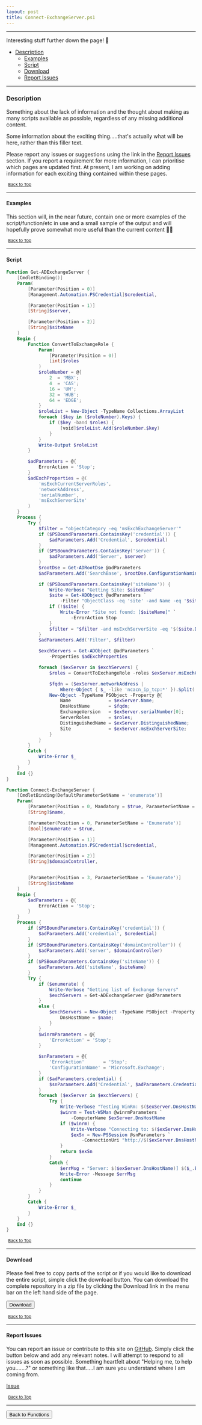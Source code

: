 ```yaml
---
layout: post
title: Connect-ExchangeServer.ps1
---
```


---

Interesting stuff further down the page! 🤔

- [Description](#description)
  - [Examples](#examples)
  - [Script](#script)
  - [Download](#download)
  - [Report Issues](#report-issues)

---

### Description

Something about the lack of information and the thought about making as many scripts available as possible, regardless of any missing additional content.

Some information about the exciting thing.....that's actually what will be here, rather than this filler text.

Please report any issues or suggestions using the link in the [Report Issues](#report-issues) section. If you report a requirement for more information, I can prioritise which pages are updated first. At present, I am working on adding information for each exciting thing contained within these pages.

<span style="font-size:11px;"><a href="#"><i class="fas fa-caret-up" aria-hidden="true" style="color: white; margin-right:5px;"></i>Back to Top</a></span>

---

#### Examples

This section will, in the near future, contain one or more examples of the script/function/etc in use and a small sample of the output and will hopefully prove somewhat more useful than the current content 🤷‍♂️

<span style="font-size:11px;"><a href="#"><i class="fas fa-caret-up" aria-hidden="true" style="color: white; margin-right:5px;"></i>Back to Top</a></span>

---

#### Script

```powershell
Function Get-ADExchangeServer {
    [CmdletBinding()]
    Param(
        [Parameter(Position = 0)]
        [Management.Automation.PSCredential]$credential,

        [Parameter(Position = 1)]
        [String]$server,

        [Parameter(Position = 2)]
        [String]$siteName
    )
    Begin {
        Function ConvertToExchangeRole {
            Param(
                [Parameter(Position = 0)]
                [int]$roles
            )
            $roleNumber = @{
                2  = 'MBX';
                4  = 'CAS';
                16 = 'UM';
                32 = 'HUB';
                64 = 'EDGE';
            }
            $roleList = New-Object -TypeName Collections.ArrayList
            foreach ($key in ($roleNumber).Keys) {
                if ($key -band $roles) {
                    [void]$roleList.Add($roleNumber.$key)
                }
            }
            Write-Output $roleList
        }

        $adParameters = @{
            ErrorAction = 'Stop';
        }
        $adExchProperties = @(
            'msExchCurrentServerRoles',
            'networkAddress',
            'serialNumber',
            'msExchServerSite'
        )
    }
    Process {
        Try {
            $filter = "objectCategory -eq 'msExchExchangeServer'"
            if ($PSBoundParameters.ContainsKey('credential')) {
                $adParameters.Add('Credential', $credential)
            }
            if ($PSBoundParameters.ContainsKey('server')) {
                $adParameters.Add('Server', $server)
            }
            $rootDse = Get-ADRootDse @adParameters
            $adParameters.Add('SearchBase', $rootDse.ConfigurationNamingContext)

            if ($PSBoundParameters.ContainsKey('siteName')) {
                Write-Verbose "Getting Site: $siteName"
                $site = Get-ADObject @adParameters `
                    -Filter "ObjectClass -eq 'site' -and Name -eq '$siteName'"
                if (!$site) {
                    Write-Error "Site not found: [$siteName]" `
                        -ErrorAction Stop
                }
                $filter = "$filter -and msExchServerSite -eq '$($site.DistinguishedName)'"
            }
            $adParameters.Add('Filter', $filter)

            $exchServers = Get-ADObject @adParameters `
                -Properties $adExchProperties

            foreach ($exServer in $exchServers) {
                $roles = ConvertToExchangeRole -roles $exServer.msExchCurrentServerRoles

                $fqdn = ($exServer.networkAddress |
                    Where-Object { $_ -like 'ncacn_ip_tcp:*' }).Split(':')[1]
                New-Object -TypeName PSObject -Property @{
                    Name              = $exServer.Name;
                    DnsHostName       = $fqdn;
                    ExchangeVersion   = $exServer.serialNumber[0];
                    ServerRoles       = $roles;
                    DistinguishedName = $exServer.DistinguishedName;
                    Site              = $exServer.msExchServerSite;
                }
            }
        }
        Catch {
            Write-Error $_
        }
    }
    End {}
}

Function Connect-ExchangeServer {
    [CmdletBinding(DefaultParameterSetName = 'enumerate')]
    Param(
        [Parameter(Position = 0, Mandatory = $true, ParameterSetName = 'name')]
        [String]$name,

        [Parameter(Position = 0, ParameterSetName = 'Enumerate')]
        [Bool]$enumerate = $true,

        [Parameter(Position = 1)]
        [Management.Automation.PSCredential]$credential,

        [Parameter(Position = 2)]
        [String]$domainController,


        [Parameter(Position = 3, ParameterSetName = 'Enumerate')]
        [String]$siteName
    )
    Begin {
        $adParameters = @{
            ErrorAction = 'Stop';
        }
    }
    Process {
        if ($PSBoundParameters.ContainsKey('credential')) {
            $adParameters.Add('credential', $credential)
        }
        if ($PSBoundParameters.ContainsKey('domainController')) {
            $adParameters.Add('server', $domainController)
        }
        if ($PSBoundParameters.ContainsKey('siteName')) {
            $adParameters.Add('siteName', $siteName)
        }
        Try {
            if ($enumerate) {
                Write-Verbose "Getting list of Exchange Servers"
                $exchServers = Get-ADExchangeServer @adParameters
            }
            else {
                $exchServers = New-Object -TypeName PSObject -Property @{
                    DnsHostName = $name;
                }
            }
            $winrmParameters = @{
                'ErrorAction' = 'Stop';
            }

            $snParameters = @{
                'ErrorAction'       = 'Stop';
                'ConfigurationName' = 'Microsoft.Exchange';
            }
            if ($adParameters.credential) {
                $snParameters.Add('Credential', $adParameters.Credential)
            }
            foreach ($exServer in $exchServers) {
                Try {
                    Write-Verbose "Testing WinRm: $($exServer.DnsHostName)"
                    $winrm = Test-WSMan @winrmParameters `
                        -ComputerName $exServer.DnsHostName
                    if ($winrm) {
                        Write-Verbose "Connecting to: $($exServer.DnsHostName)"
                        $exSn = New-PSSession @snParameters `
                            -ConnectionUri "http://$($exServer.DnsHostName)/powershell"
                    }
                    return $exSn
                }
                Catch {
                    $errMsg = "Server: $($exServer.DnsHostName)] $($_.Exception.Message)"
                    Write-Error -Message $errMsg
                    continue
                }
            }
        }
        Catch {
            Write-Error $_
        }
    }
    End {}
}
```

<span style="font-size:11px;"><a href="#"><i class="fas fa-caret-up" aria-hidden="true" style="color: white; margin-right:5px;"></i>Back to Top</a></span>

---

#### Download

Please feel free to copy parts of the script or if you would like to download the entire script, simple click the download button. You can download the complete repository in a zip file by clicking the Download link in the menu bar on the left hand side of the page.

<button class="btn" type="submit" onclick="window.open('/PowerShell/functions/exchange/Connect-ExchangeServer.ps1')">
    <i class="fa fa-cloud-download-alt">
    </i>
        Download
</button>

<span style="font-size:11px;"><a href="#"><i class="fas fa-caret-up" aria-hidden="true" style="color: white; margin-right:5px;"></i>Back to Top</a></span>

---

#### Report Issues

You can report an issue or contribute to this site on <a href="https://github.com/BanterBoy/scripts-blog/issues">GitHub</a>. Simply click the button below and add any relevant notes. I will attempt to respond to all issues as soon as possible. Something heartfelt about "Helping me, to help you.......?" or something like that.....I am sure you understand where I am coming from.

<!-- Place this tag where you want the button to render. -->

<a class="github-button" href="https://github.com/BanterBoy/scripts-blog/issues/new?title=Connect-ExchangeServer.ps1&body=There is a problem with this function. Please find details below." data-show-count="true" aria-label="Issue BanterBoy/scripts-blog on GitHub">Issue</a>

<span style="font-size:11px;"><a href="#"><i class="fas fa-caret-up" aria-hidden="true" style="color: white; margin-right:5px;"></i>Back to Top</a></span>

---

<a href="/menu/_pages/functions.html">
    <button class="btn">
        <i class='fas fa-reply'>
        </i>
            Back to Functions
    </button>
</a>
